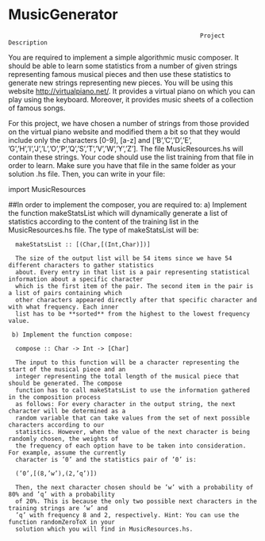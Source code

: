 # MusicGenerator
                                                          Project Description
You are required to implement a simple algorithmic music composer. It should be able to learn some
statistics from a number of given strings representing famous musical pieces and then use these statistics
to generate new strings representing new pieces.
You will be using this website http://virtualpiano.net/. It provides a virtual piano on which you can
play using the keyboard. Moreover, it provides music sheets of a collection of famous songs.

For this project, we have chosen a number of strings from those provided on the virtual piano website and
modified them a bit so that they would include only the characters [0-9], [a-z] and [’B’,’C’,’D’,’E’,
’G’,’H’,’I’,’J’,’L’,’O’,’P’,’Q’,’S’,’T’,’V’,’W’,’Y’,’Z’]. The file MusicResources.hs will contain
these strings. Your code should use the list training from that file in order to learn. Make sure you
have that file in the same folder as your solution .hs file. Then, you can write in your file:

import MusicResources

##In order to implement the composer, you are required to:
     a) Implement the function makeStatsList which will dynamically generate a list of statistics according
      to the content of the training list in the MusicResources.hs file. The type of makeStatsList
      will be:

      makeStatsList :: [(Char,[(Int,Char)])]

      The size of the output list will be 54 items since we have 54 different characters to gather statistics
      about. Every entry in that list is a pair representing statistical information about a specific character
      which is the first item of the pair. The second item in the pair is a list of pairs containing which
      other characters appeared directly after that specific character and with what frequency. Each inner
      list has to be **sorted** from the highest to the lowest frequency value.

     b) Implement the function compose:

      compose :: Char -> Int -> [Char]

      The input to this function will be a character representing the start of the musical piece and an
      integer representing the total length of the musical piece that should be generated. The compose
      function has to call makeStatsList to use the information gathered in the composition process
      as follows: For every character in the output string, the next character will be determined as a
      random variable that can take values from the set of next possible characters according to our
      statistics. However, when the value of the next character is being randomly chosen, the weights of
      the frequency of each option have to be taken into consideration. For example, assume the currently
      character is ’0’ and the statistics pair of ’0’ is:

      (’0’,[(8,’w’),(2,’q’)])

      Then, the next character chosen should be ’w’ with a probability of 80% and ’q’ with a probability
      of 20%. This is because the only two possible next characters in the training strings are ’w’ and
      ’q’ with frequency 8 and 2, respectively. Hint: You can use the function randomZeroToX in your
      solution which you will find in MusicResources.hs.
      
      
